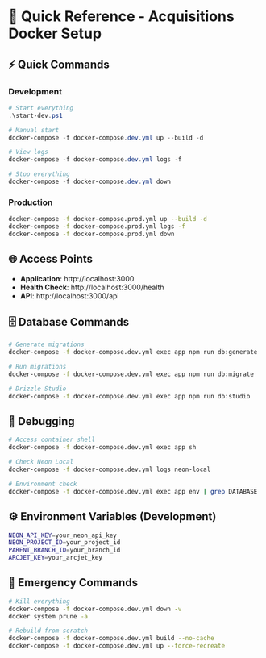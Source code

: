 # 🚀 Quick Reference - Acquisitions Docker Setup

## ⚡ Quick Commands

### Development
```powershell
# Start everything
.\start-dev.ps1

# Manual start
docker-compose -f docker-compose.dev.yml up --build -d

# View logs
docker-compose -f docker-compose.dev.yml logs -f

# Stop everything
docker-compose -f docker-compose.dev.yml down
```

### Production
```bash
docker-compose -f docker-compose.prod.yml up --build -d
docker-compose -f docker-compose.prod.yml logs -f
docker-compose -f docker-compose.prod.yml down
```

## 🌐 Access Points

- **Application**: http://localhost:3000
- **Health Check**: http://localhost:3000/health
- **API**: http://localhost:3000/api

## 🗄️ Database Commands

```bash
# Generate migrations
docker-compose -f docker-compose.dev.yml exec app npm run db:generate

# Run migrations
docker-compose -f docker-compose.dev.yml exec app npm run db:migrate

# Drizzle Studio
docker-compose -f docker-compose.dev.yml exec app npm run db:studio
```

## 🔧 Debugging

```bash
# Access container shell
docker-compose -f docker-compose.dev.yml exec app sh

# Check Neon Local
docker-compose -f docker-compose.dev.yml logs neon-local

# Environment check
docker-compose -f docker-compose.dev.yml exec app env | grep DATABASE
```

## ⚙️ Environment Variables (Development)

```bash
NEON_API_KEY=your_neon_api_key
NEON_PROJECT_ID=your_project_id  
PARENT_BRANCH_ID=your_branch_id
ARCJET_KEY=your_arcjet_key
```

## 🛑 Emergency Commands

```bash
# Kill everything
docker-compose -f docker-compose.dev.yml down -v
docker system prune -a

# Rebuild from scratch
docker-compose -f docker-compose.dev.yml build --no-cache
docker-compose -f docker-compose.dev.yml up --force-recreate
```